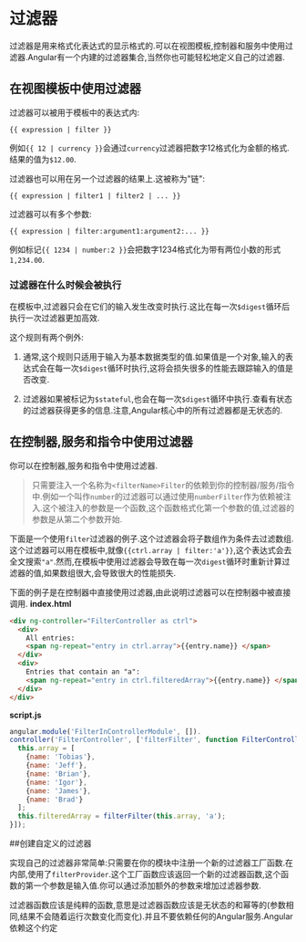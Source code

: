 # 过滤器

过滤器是用来格式化表达式的显示格式的.可以在视图模板,控制器和服务中使用过滤器.Angular有一个内建的过滤器集合,当然你也可能轻松地定义自己的过滤器.

## 在视图模板中使用过滤器

过滤器可以被用于模板中的表达式内:

```
{{ expression | filter }}
```

例如`{{ 12 | currency }}`会通过`currency`过滤器把数字12格式化为金额的格式.结果的值为`$12.00`.

过滤器也可以用在另一个过滤器的结果上.这被称为"链":

```
{{ expression | filter1 | filter2 | ... }}
```

过滤器可以有多个参数:

```
{{ expression | filter:argument1:argument2:... }}
```

例如标记`{{ 1234 | number:2 }}`会把数字1234格式化为带有两位小数的形式`1,234.00`.

### 过滤器在什么时候会被执行

在模板中,过滤器只会在它们的输入发生改变时执行.这比在每一次`$digest`循环后执行一次过滤器更加高效.

这个规则有两个例外:

1. 通常,这个规则只适用于输入为基本数据类型的值.如果值是一个对象,输入的表达式会在每一次`$digest`循环时执行,这将会损失很多的性能去跟踪输入的值是否改变.

2. 过滤器如果被标记为`$stateful`,也会在每一次`$digest`循环中执行.查看有状态的过滤器获得更多的信息.注意,Angular核心中的所有过滤器都是无状态的.


## 在控制器,服务和指令中使用过滤器

你可以在控制器,服务和指令中使用过滤器.

> 只需要注入一个名称为`<filterName>Filter`的依赖到你的控制器\/服务\/指令中.例如一个叫作`number`的过滤器可以通过使用`numberFilter`作为依赖被注入.这个被注入的参数是一个函数,这个函数格式化第一个参数的值,过滤器的参数是从第二个参数开始.

下面是一个使用`filter`过滤器的例子.这个过滤器会将子数组作为条件去过滤数组.这个过滤器可以用在模板中,就像`{{ctrl.array | filter:'a'}}`,这个表达式会去全文搜索`"a"`.然而,在模板中使用过滤器会导致在每一次`digest`循环时重新计算过滤器的值,如果数组很大,会导致很大的性能损失.

下面的例子是在控制器中直接使用过滤器,由此说明过滤器可以在控制器中被直接调用.
**index.html**
```html
<div ng-controller="FilterController as ctrl">
  <div>
    All entries:
    <span ng-repeat="entry in ctrl.array">{{entry.name}} </span>
  </div>
  <div>
    Entries that contain an "a":
    <span ng-repeat="entry in ctrl.filteredArray">{{entry.name}} </span>
  </div>
</div>
```
**script.js**
```js
angular.module('FilterInControllerModule', []).
controller('FilterController', ['filterFilter', function FilterController(filterFilter) {
  this.array = [
    {name: 'Tobias'},
    {name: 'Jeff'},
    {name: 'Brian'},
    {name: 'Igor'},
    {name: 'James'},
    {name: 'Brad'}
  ];
  this.filteredArray = filterFilter(this.array, 'a');
}]);
```

##创建自定义的过滤器

实现自己的过滤器非常简单:只需要在你的模块中注册一个新的过滤器工厂函数.在内部,使用了`filterProvider`.这个工厂函数应该返回一个新的过滤器函数,这个函数的第一个参数是输入值.你可以通过添加额外的参数来增加过滤器参数.

过滤器函数应该是纯粹的函数,意思是过滤器函数应该是无状态的和幂等的(参数相同,结果不会随着运行次数变化而变化).并且不要依赖任何的Angular服务.Angular依赖这个约定